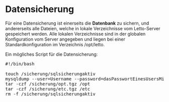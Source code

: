 # Datensicherung
Für eine Datensicherung ist einerseits die **Datenbank** zu sichern, und andererseits alle Dateien, welche in lokale Verzeichnisse vom Letto-Server gespeichert werden. Alle lokalen Verzeichnisse sind in der globalen Konfiguration vom Server angegeben und liegen bei einer Standardkonfiguration im Verzeichnis /opt/letto.

Ein mögliches Script für die Datensicherung:
<pre>
#!/bin/bash

touch /sicherung/sqlsicherungaktiv
mysqldump --user=Username --password=dasPasswortEinesUsersMitLeserecht -h 127.0.0.1 letto | gzip -9 &gt;/sicherung/letto.sql.gz
tar -czf /sicherung/opt.tgz /opt
tar -czf /sicherung/etc.tgz /etc
rm -f /sicherung/sqlsicherungaktiv
</pre>

